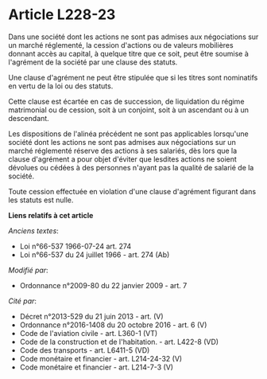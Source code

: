 # Article L228-23

Dans une société dont les actions ne sont pas admises aux négociations sur un  marché réglementé, la cession d'actions ou de
valeurs mobilières donnant accès  au capital, à quelque titre que ce soit, peut être soumise à l'agrément de la  société par
une clause des statuts.

Une clause d'agrément ne  peut être stipulée que si les titres sont nominatifs en vertu de la loi ou des  statuts.

Cette clause est écartée en cas de succession, de  liquidation du régime matrimonial ou de cession, soit à un conjoint, soit
à un  ascendant ou à un descendant.

Les dispositions de l'alinéa  précédent ne sont pas applicables lorsqu'une société dont les actions ne sont  pas admises aux
négociations sur un marché réglementé réserve des actions à ses  salariés, dès lors que la clause d'agrément a pour objet
d'éviter que lesdites  actions ne soient dévolues ou cédées à des personnes n'ayant pas la qualité de  salarié de la société.

Toute cession effectuée en violation  d'une clause d'agrément figurant dans les statuts est nulle.

**Liens relatifs à cet article**

_Anciens textes_:

  - Loi n°66-537 1966-07-24 art. 274
  - Loi n°66-537 du 24 juillet 1966 - art. 274 (Ab)

_Modifié par_:

  - Ordonnance n°2009-80 du 22 janvier 2009 - art. 7

_Cité par_:

  - Décret n°2013-529 du 21 juin 2013 - art. (V)
  - Ordonnance n°2016-1408 du 20 octobre 2016 - art. 6 (V)
  - Code de l'aviation civile - art. L360-1 (VT)
  - Code de la construction et de l'habitation. - art. L422-8 (VD)
  - Code des transports - art. L6411-5 (VD)
  - Code monétaire et financier - art. L214-24-32 (V)
  - Code monétaire et financier - art. L214-7-3 (V)
